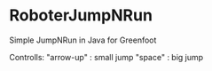 # RoboterJumpNRun
Simple JumpNRun in Java for Greenfoot

Controlls: 
"arrow-up" : small jump
"space" : big jump
